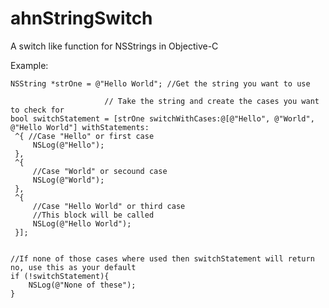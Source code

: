 ahnStringSwitch
===============

A switch like function for NSStrings in Objective-C

Example:

    NSString *strOne = @"Hello World"; //Get the string you want to use
        
                         // Take the string and create the cases you want to check for
    bool switchStatement = [strOne switchWithCases:@[@"Hello", @"World", @"Hello World"] withStatements:
     ^{ //Case "Hello" or first case
         NSLog(@"Hello");
     },
     ^{
         //Case "World" or secound case
         NSLog(@"World");
     },
     ^{
         //Case "Hello World" or third case
         //This block will be called
         NSLog(@"Hello World"); 
     }];
    
    
    //If none of those cases where used then switchStatement will return no, use this as your default 
    if (!switchStatement){
        NSLog(@"None of these");
    }
